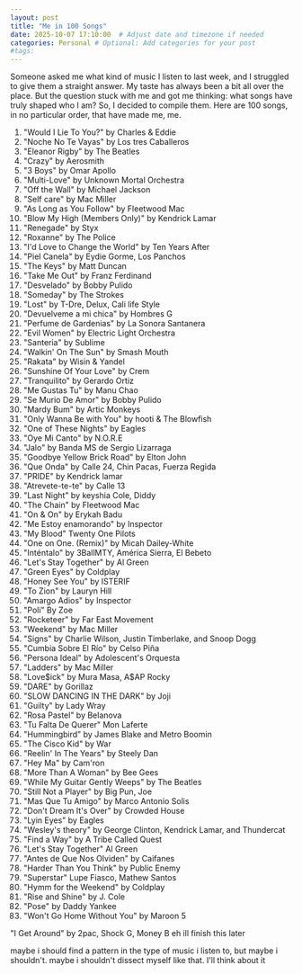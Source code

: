 ```yaml
---
layout: post
title: "Me in 100 Songs"
date: 2025-10-07 17:10:00  # Adjust date and timezone if needed
categories: Personal # Optional: Add categories for your post
#tags:
---
```


Someone asked me what kind of music I listen to last week, and I struggled to give them a straight answer. My taste has always been a bit all over the place. But the question stuck with me and got me thinking: what songs have truly shaped who I am? So, I decided to compile them. Here are 100 songs, in no particular order, that have made me, me.

1. "Would I Lie To You?" by Charles & Eddie
2. "Noche No Te Vayas" by Los tres Caballeros
3. "Eleanor Rigby" by The Beatles
4. "Crazy" by Aerosmith
5. "3 Boys" by Omar Apollo
6. "Multi-Love" by Unknown Mortal Orchestra
7. "Off the Wall" by Michael Jackson
8. "Self care" by Mac Miller 
9. "As Long as You Follow" by Fleetwood Mac
10. "Blow My High (Members Only)" by Kendrick Lamar
11. "Renegade" by Styx
12. "Roxanne" by The Police
13. "I'd Love to Change the World" by Ten Years After
14. "Piel Canela" by Eydie Gorme, Los Panchos
15. "The Keys" by Matt Duncan
16. "Take Me Out" by Franz Ferdinand
17. "Desvelado" by Bobby Pulido
18. "Someday" by The Strokes
19. "Lost" by T-Dre, Delux, Cali life Style
20. "Devuelveme a mi chica" by Hombres G
21. "Perfume de Gardenias" by La Sonora Santanera
22. "Evil Women" by Electric Light Orchestra 
23. "Santeria" by Sublime
24. "Walkin' On The Sun" by Smash Mouth 
25. "Rakata" by Wisin & Yandel
26. "Sunshine Of Your Love" by Crem
27. "Tranquilito" by Gerardo Ortiz 
28. "Me Gustas Tu" by Manu Chao
29. "Se Murio De Amor" by Bobby Pulido
30. "Mardy Bum" by Artic Monkeys 
31. "Only Wanna Be with You" by hooti & The Blowfish
32. "One of These Nights" by Eagles 
33. "Oye Mi Canto" by N.O.R.E
34. "Jalo" by Banda MS de Sergio Lizarraga 
35. "Goodbye Yellow Brick Road" by Elton John
36. "Que Onda" by Calle 24, Chin Pacas, Fuerza Regida 
37. "PRIDE" by Kendrick lamar
38. "Atrevete-te-te" by Calle 13
39. "Last Night" by keyshia Cole, Diddy 
40. "The Chain"  by Fleetwood Mac 
41. "On & On" by Erykah Badu
42. "Me Estoy enamorando" by Inspector
43. "My Blood" Twenty One Pilots 
44. "One on One. (Remix)" by Micah Dailey-White
45. "Inténtalo" by 3BallMTY, América Sierra, El Bebeto
46. "Let's Stay Together" by Al Green
47. "Green Eyes" by Coldplay
48. "Honey See You" by ISTERIF 
49. "To Zion" by Lauryn Hill 
50. "Amargo Adios" by Inspector
51. "Poli" By Zoe
52. "Rocketeer" by Far East Movement 
53. "Weekend" by Mac Miller
54. "Signs" by Charlie Wilson, Justin Timberlake, and Snoop Dogg
55. "Cumbia Sobre El Río" by Celso Piña
56. "Persona Ideal" by Adolescent's Orquesta
57. "Ladders" by Mac Miller
58. "Love\$ick" by Mura Masa, A\$AP Rocky
59. "DARE" by Gorillaz
60. "SLOW DANCING IN THE DARK" by Joji
61. "Guilty" by Lady Wray
62. "Rosa Pastel" by Belanova
63. "Tu Falta De Querer" Mon Laferte
64. "Hummingbird" by James Blake and Metro Boomin
65. "The Cisco Kid" by War
66. "Reelin' In The Years" by Steely Dan
67. "Hey Ma" by Cam'ron
68. "More Than A Woman" by Bee Gees 
69. "While My Guitar Gently Weeps" by The Beatles
70. "Still Not a Player" by Big Pun, Joe
71. "Mas Que Tu Amigo" by Marco Antonio Solis
72. "Don't Dream It's Over" by Crowded House 
73. "Lyin Eyes" by Eagles 
74. "Wesley's theory" by George Clinton, Kendrick Lamar, and Thundercat
75. "Find a Way" by A Tribe Called Quest
76. "Let's Stay Together" Al Green
77. "Antes de Que Nos Olviden" by Caifanes 
78. "Harder Than You Think" by Public Enemy
79. "Superstar" Lupe Fiasco, Mathew Santos
80. "Hymm for the Weekend" by Coldplay
81. "Rise and Shine" by J. Cole
82. "Pose" by Daddy Yankee
83. "Won't Go Home Without You" by Maroon 5


"I Get Around" by 2pac, Shock G, Money B
 eh ill finish this later

maybe i should find a pattern in the type of music i listen to, but maybe i shouldn't. maybe i shouldn't dissect myself like that. I'll think about it 
